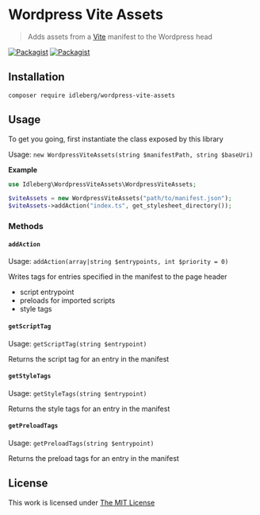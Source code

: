 # Wordpress Vite Assets

> Adds assets from a [Vite](https://vitejs.dev/) manifest to the Wordpress head

[![Packagist](https://flat.badgen.net/packagist/license/idleberg/wordpress-vite-assets)](https://packagist.org/packages/idleberg/wordpress-vite-assets)
[![Packagist](https://flat.badgen.net/packagist/v/idleberg/wordpress-vite-assets)](https://packagist.org/packages/idleberg/wordpress-vite-assets)

## Installation

`composer require idleberg/wordpress-vite-assets`

## Usage

To get you going, first instantiate the class exposed by this library

Usage: `new WordpressViteAssets(string $manifestPath, string $baseUri)`

**Example**

```php
use Idleberg\WordpressViteAssets\WordpressViteAssets;

$viteAssets = new WordpressViteAssets("path/to/manifest.json");
$viteAssets->addAction("index.ts", get_stylesheet_directory());
```

### Methods

#### `addAction`

Usage: `addAction(array|string $entrypoints, int $priority = 0)`

Writes tags for entries specified in the manifest to the page header

- script entrypoint
- preloads for imported scripts
- style tags

#### `getScriptTag`

Usage: `getScriptTag(string $entrypoint)`

Returns the script tag for an entry in the manifest

#### `getStyleTags`

Usage: `getStyleTags(string $entrypoint)`

Returns the style tags for an entry in the manifest

#### `getPreloadTags`

Usage: `getPreloadTags(string $entrypoint)`

Returns the preload tags for an entry in the manifest

## License

This work is licensed under [The MIT License](LICENSE)
